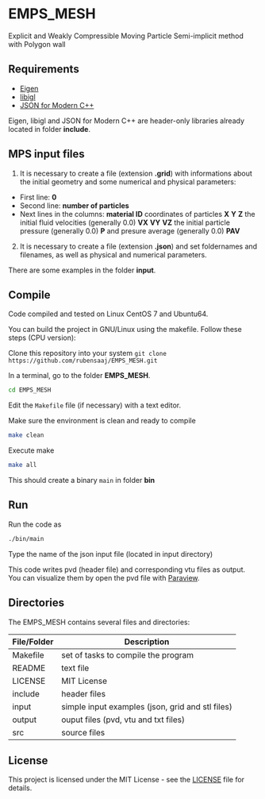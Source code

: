 # EMPS_MESH

Explicit and Weakly Compressible Moving Particle Semi-implicit method with Polygon wall

## Requirements

- [Eigen](http://eigen.tuxfamily.org/)
- [libigl](https://github.com/libigl/libigl)
- [JSON for Modern C++](https://github.com/nlohmann/json)

Eigen, libigl and JSON for Modern C++ are header-only libraries already located in folder **include**.

## MPS input files

1. It is necessary to create a file (extension **.grid**) with informations about the initial geometry and some numerical and physical parameters:
- First line: **0**
- Second line: **number of particles**
- Next lines in the columns: **material ID** coordinates of particles **X** **Y** **Z** the initial fluid velocities (generally 0.0) **VX** **VY** **VZ** the initial particle pressure (generally 0.0) **P** and presure average (generally 0.0) **PAV**

2. It is necessary to create a file (extension **.json**) and set foldernames and filenames, as well as physical and numerical parameters.

There are some examples in the folder **input**.

## Compile

Code compiled and tested on Linux CentOS 7 and Ubuntu64.

You can build the project in GNU/Linux using the makefile. Follow these steps (CPU version):

Clone this repository into your system `git clone https://github.com/rubensaaj/EMPS_MESH.git`

In a terminal, go to the folder **EMPS_MESH**.
```bash
cd EMPS_MESH
```
Edit the `Makefile` file (if necessary) with a text editor.

Make sure the environment is clean and ready to compile
```bash
make clean
```
Execute make
```bash
make all
```

This should create a binary `main` in folder **bin**

## Run
Run the code as
```bash
./bin/main
```
Type the name of the json input file (located in input directory)

This code writes pvd (header file) and corresponding vtu files as output.
You can visualize them by open the pvd file with [Paraview](https://www.paraview.org).

## Directories

The EMPS_MESH contains several files and directories:

| File/Folder | Description |
| --- | --- |
| Makefile | set of tasks to compile the program |
| README |text file |
| LICENSE |	MIT License |
| include | header files |
| input |	simple input examples (json, grid and stl files) |
| output |ouput files (pvd, vtu and txt files) |
| src |	source files |

## License

This project is licensed under the MIT License - see the [LICENSE](LICENSE) file for details.
